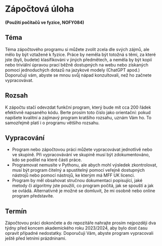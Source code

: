 # Zápočtová úloha
**(Použití počítačů ve fyzice, NOFY084)**

## Téma 
Téma zápočtového programu si můžete zvolit zcela dle svých zájmů, ale mělo by být vztažené k fyzice. Práce by neměla být totožná s těmi, za které jste (byli, budete) klasifikováni v jiných předmětech, a neměla by být kopií nebo triviální úpravou prací běžně dostupných na webu nebo získaných pomocí jednoduchých dotazů na jazykové modely (ChatGPT apod.) Doporučuji vám, abyste se mnou svůj nápad konzultovali, než ho začnete vypracovávat.

## Rozsah
K zápočtu stačí odevzdat funkční program, který bude mít cca 200 řádek efektivně napsaného kódu. Berte prosím toto číslo jako orientační: pokud napíšete kvalitní a zajímavý program kratšího rozsahu, uznám Vám ho. To samozřejmě platí i o programu většího rozsahu.

## Vypracování
- Program nebo zápočtovou práci můžete vypracovávat jednotlivě nebo ve skupině. Při vypracovávání ve skupině musí být zdokumentováno, kdo se podílel na které části práce. 
- Programovat nemusíte v Pythonu, ale abych mohl výsledek zkontrolovat, musí být program čitelný a spustitelný pomocí veřejně dostupných nástrojů nebo pomocí nástrojů, ke kterým má MFF UK licenci. 
- Program by měl obsahovat stručnou dokumentaci popisující, jaké metody či algoritmy jste použili, co program počítá, jak se spouští a jak se ovládá. Alternativně je možné se domluvit, že mi osobně nebo online program představíte.

## Termín
Zápočtovou práci dokončete a do repozitáře nahrajte prosím nejpozději dva týdny před koncem akademického roku 2023/2024, aby bylo dost času opravit případné nedostatky. Doporučuji Vám, abyste program vypracovali ještě před letními prázdninami.
